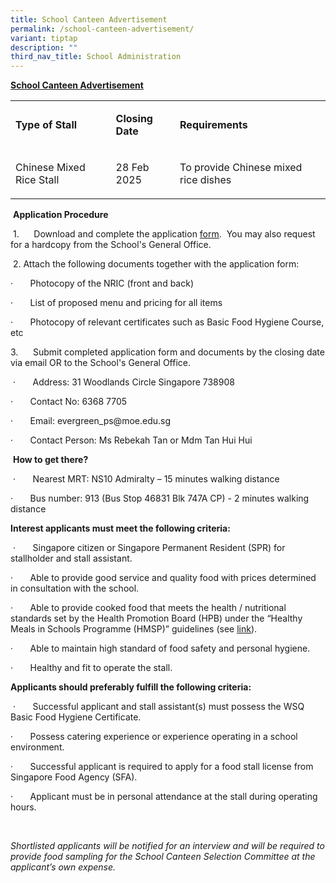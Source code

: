 ```yaml
---
title: School Canteen Advertisement
permalink: /school-canteen-advertisement/
variant: tiptap
description: ""
third_nav_title: School Administration
---
```

<p><strong><u>School Canteen Advertisement</u></strong>&nbsp;</p>
<table style="minWidth: 75px">
<colgroup>
<col>
<col>
<col>
</colgroup>
<tbody>
<tr>
<td rowspan="1" colspan="1">
<p><strong>Type of Stall</strong>
</p>
</td>
<td rowspan="1" colspan="1">
<p><strong>Closing Date</strong>
</p>
</td>
<td rowspan="1" colspan="1">
<p><strong>Requirements</strong>
</p>
</td>
</tr>
<tr>
<td rowspan="1" colspan="1">
<p>Chinese Mixed Rice Stall</p>
</td>
<td rowspan="1" colspan="1">
<p>28 Feb 2025</p>
</td>
<td rowspan="1" colspan="1">
<p>To provide Chinese mixed rice dishes</p>
</td>
</tr>
</tbody>
</table>
<p>&nbsp;<strong>Application Procedure</strong>
</p>
<p>&nbsp;1.&nbsp;&nbsp;&nbsp;&nbsp;&nbsp; Download and complete the application
<a href="/files/2__Application_for_Canteen_Stall_FormBF7.pdf" rel="noopener noreferrer nofollow" target="_blank">form</a>. &nbsp;You may also request for a hardcopy from the School's
General Office.</p>
<p>&nbsp;2. Attach the following documents together with the application
form:</p>
<p>·&nbsp;&nbsp;&nbsp;&nbsp;&nbsp;&nbsp; Photocopy of the NRIC (front and
back)</p>
<p>·&nbsp;&nbsp;&nbsp;&nbsp;&nbsp;&nbsp; List of proposed menu and pricing
for all items</p>
<p>·&nbsp;&nbsp;&nbsp;&nbsp;&nbsp;&nbsp; Photocopy of relevant certificates
such as Basic Food Hygiene Course, etc</p>
<p>3.&nbsp;&nbsp;&nbsp;&nbsp;&nbsp; Submit completed application form and
documents by the closing date via email OR to the School's General Office.</p>
<p>&nbsp;·&nbsp;&nbsp;&nbsp;&nbsp;&nbsp;&nbsp; Address: 31 Woodlands Circle
Singapore 738908</p>
<p>·&nbsp;&nbsp;&nbsp;&nbsp;&nbsp;&nbsp; Contact No: 6368 7705</p>
<p>·&nbsp;&nbsp;&nbsp;&nbsp;&nbsp;&nbsp; Email: <a rel="noopener noreferrer nofollow" target="_blank">evergreen_ps@moe.edu.sg</a>
</p>
<p>·&nbsp;&nbsp;&nbsp;&nbsp;&nbsp;&nbsp; Contact Person: Ms Rebekah Tan or
Mdm Tan Hui Hui</p>
<p>&nbsp;<strong>How to get there?</strong>
</p>
<p>&nbsp;·&nbsp;&nbsp;&nbsp;&nbsp;&nbsp;&nbsp; Nearest MRT: NS10 Admiralty
– 15 minutes walking distance</p>
<p>·&nbsp;&nbsp;&nbsp;&nbsp;&nbsp;&nbsp; Bus number: 913 (Bus Stop 46831
Blk 747A CP) - 2 minutes walking distance</p>
<p><strong>Interest applicants must meet the following criteria:</strong>
</p>
<p>&nbsp;·&nbsp;&nbsp;&nbsp;&nbsp;&nbsp;&nbsp; Singapore citizen or Singapore
Permanent Resident (SPR) for stallholder and stall assistant.</p>
<p>·&nbsp;&nbsp;&nbsp;&nbsp;&nbsp;&nbsp; Able to provide good service and
quality food with prices determined in consultation with the school.</p>
<p>·&nbsp;&nbsp;&nbsp;&nbsp;&nbsp;&nbsp; Able to provide cooked food that
meets the health / nutritional standards set by the Health Promotion Board
(HPB) under the “Healthy Meals in Schools Programme (HMSP)” guidelines
(see <a href="https://www.hpb.gov.sg/schools/school-programmes/healthy-meals-in-schools-programme" rel="noopener noreferrer nofollow" target="_blank">link</a>).</p>
<p>·&nbsp;&nbsp;&nbsp;&nbsp;&nbsp;&nbsp; Able to maintain high standard of
food safety and personal hygiene.</p>
<p>·&nbsp;&nbsp;&nbsp;&nbsp;&nbsp;&nbsp; Healthy and fit to operate the stall.</p>
<p><strong>Applicants should preferably fulfill the following criteria:</strong>
</p>
<p>&nbsp;·&nbsp;&nbsp;&nbsp;&nbsp;&nbsp;&nbsp; Successful applicant and stall
assistant(s) must possess the WSQ Basic Food Hygiene Certificate.</p>
<p>·&nbsp;&nbsp;&nbsp;&nbsp;&nbsp;&nbsp; Possess catering experience or experience
operating in a school environment.</p>
<p>·&nbsp;&nbsp;&nbsp;&nbsp;&nbsp;&nbsp; Successful applicant is required
to apply for a food stall license from Singapore Food Agency (SFA).</p>
<p>·&nbsp;&nbsp;&nbsp;&nbsp;&nbsp;&nbsp; Applicant must be in personal attendance
at the stall during operating hours.</p>
<p>&nbsp;</p>
<p><em>Shortlisted applicants will be notified for an interview and will be required to provide food sampling for the School Canteen Selection Committee at the applicant’s own expense.</em>
</p>